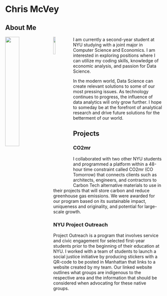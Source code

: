# Chris McVey
## About Me

<img align="left" width="30%" src="https://cas.nyu.edu/content/nyu-as/cas/newstudents/get-involved/current-college-leaders/_jcr_content/par/columncontrol_709839215/parcol1/image.img.jpg/1629905395389.jpg">

<img align="left" width="12%" src="https://encrypted-tbn0.gstatic.com/images?q=tbn:ANd9GcSiH6HxiCML02e_aYID8RHnjgM6HCq57tbvkCDl4CQ32RBSyXoKeijyeDo2W-BObjDOLQM&usqp=CAU">
     
I am currently a second-year student at NYU studying with a joint major in Computer Science and Economics. I am interested in exploring positions where I can utilize my coding skills, knowledge of economic analysis, and passion for Data Science.

In the modern world, Data Science can create relevant solutions to some of our most pressing issues. As technology continues to progress, the influence of data analytics will only grow further. I hope to someday be at the forefront of analytical research and drive future solutions for the betterment of our world.

## Projects
### CO2mr

I collaborated with two other NYU students and programmed a platform within a 48-hour time constraint called CO2mr (CO Tomorrow) that connects clients such as architects, engineers, and contractors to Carbon Tech alternative materials to use in their projects that will store carbon and reduce greenhouse gas emissions. We were awarded for our program based on its sustainable impact, uniqueness and originality, and potential for large-scale growth.

### NYU Project Outreach

Project Outreach is a program that involves service and civic engagement for selected first-year students prior to the beginning of their education at NYU. I worked with a team of students to launch a social justice initiative by producing stickers with a QR-code to be posted in Manhattan that links to a website created by my team. Our linked website outlines what groups are indigenous to the respective area and the information that should be considered when advocating for these native groups.
